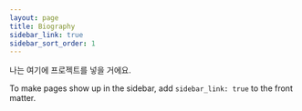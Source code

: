 ```yaml
---
layout: page
title: Biography
sidebar_link: true
sidebar_sort_order: 1
---
```


<p class="message">
  나는 여기에 프로젝트를 넣을 거에요.
</p>

To make pages show up in the sidebar, add `sidebar_link: true` to the front
matter.
